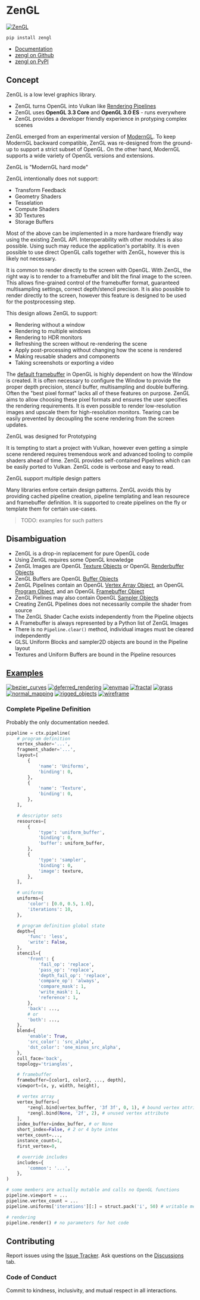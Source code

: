 # ZenGL

[![ZenGL](https://repository-images.githubusercontent.com/420309094/f7c17e13-4d5b-4a38-8b52-ab2dfdacd5a0)](#zengl)

```
pip install zengl
```

- [Documentation](https://zengl.readthedocs.io/)
- [zengl on Github](https://github.com/szabolcsdombi/zengl/)
- [zengl on PyPI](https://pypi.org/project/zengl/)

## Concept

ZenGL is a low level graphics library.

- ZenGL turns OpenGL into Vulkan like [Rendering Pipelines](https://registry.khronos.org/vulkan/specs/1.3-extensions/man/html/VkGraphicsPipelineCreateInfo.html)
- ZenGL uses **OpenGL 3.3 Core** and **OpenGL 3.0 ES** - runs everywhere
- ZenGL provides a developer friendly experience in protyping complex scenes

ZenGL emerged from an experimental version of [ModernGL](https://github.com/moderngl/moderngl).
To keep ModernGL backward compatible, ZenGL was re-designed from the ground-up to support a strict subset of OpenGL.
On the other hand, ModernGL supports a wide variety of OpenGL versions and extensions.

ZenGL is "ModernGL hard mode"

ZenGL intentionally does not support:

- Transform Feedback
- Geometry Shaders
- Tesselation
- Compute Shaders
- 3D Textures
- Storage Buffers

Most of the above can be implemented in a more hardware friendly way using the existing ZenGL API.
Interoperability with other modules is also possible. Using such may reduce the application's portablity.
It is even possible to use direct OpenGL calls together with ZenGL, however this is likely not necessary.

It is common to render directly to the screen with OpenGL.
With ZenGL, the right way is to render to a framebuffer and blit the final image to the screen.
This allows fine-grained control of the framebuffer format, guaranteed multisampling settings, correct depth/stencil precison.
It is also possible to render directly to the screen, however this feature is designed to be used for the postprocessing step.

This design allows ZenGL to support:

- Rendering without a window
- Rendering to multiple windows
- Rendering to HDR monitors
- Refreshing the screen without re-rendering the scene
- Apply post-processing without changing how the scene is rendered
- Making reusable shaders and components
- Taking screenshots or exporting a video

The [default framebuffer](https://www.khronos.org/opengl/wiki/Default_Framebuffer) in OpenGL is highly dependent on how the Window is created.
It is often necessary to configure the Window to provide the proper depth precision, stencil buffer, multisampling and double buffering.
Often the "best pixel format" lacks all of these features on purpose. ZenGL aims to allow choosing these pixel formats and ensures the user specifies the rendering requirements.
It is even possible to render low-resolution images and upscale them for high-resolution monitors.
Tearing can be easily prevented by decoupling the scene rendering from the screen updates.

ZenGL was designed for Prototyping

It is tempting to start a project with Vulkan, however even getting a simple scene rendered requires tremendous work and advanced tooling to compile shaders ahead of time. ZenGL provides self-contained Pipelines which can be easily ported to Vulkan.
ZenGL code is verbose and easy to read.

ZenGL support multiple design patters

Many libraries enfore certain design patterns.
ZenGL avoids this by providing cached pipeline creation, pipeline templating and lean resourece and framebuffer definition.
It is supported to create pipelines on the fly or template them for certain use-cases.

> TODO: examples for such patters

## Disambiguation

- ZenGL is a drop-in replacement for pure OpenGL code
- Using ZenGL requires some OpenGL knowledge
- ZenGL Images are OpenGL [Texture Objects](https://www.khronos.org/opengl/wiki/Texture) or OpenGL [Renderbuffer Objects](https://www.khronos.org/opengl/wiki/Renderbuffer_Object)
- ZenGL Buffers are OpenGL [Buffer Objects](https://www.khronos.org/opengl/wiki/Buffer_Object)
- ZenGL Pipelines contain an OpenGL [Vertex Array Object](https://www.khronos.org/opengl/wiki/Vertex_Specification#Vertex_Array_Object), an OpenGL [Program Object](https://www.khronos.org/opengl/wiki/GLSL_Object#Program_objects), and an OpenGL [Framebuffer Object](https://www.khronos.org/opengl/wiki/Framebuffer)
- ZenGL Pielines may also contain OpenGL [Sampler Objects](https://www.khronos.org/opengl/wiki/Sampler_Object)
- Creating ZenGL Pipelines does not necessarily compile the shader from source
- The ZenGL Shader Cache exists independently from the Pipeline objects
- A Framebuffer is always represented by a Python list of ZenGL Images
- There is no `Pipeline.clear()` method, individual images must be cleared independently
- GLSL Uniform Blocks and sampler2D objects are bound in the Pipeline layout
- Textures and Uniform Buffers are bound in the Pipeline resources

## [Examples](./examples/)

[![bezier_curves](https://user-images.githubusercontent.com/11232402/235417415-f04815bf-3380-45fa-9804-f9f36016f46c.png)](#native-examples)
[![deferred_rendering](https://user-images.githubusercontent.com/11232402/235417431-4dd870ea-1804-4b00-bfd2-49e3ca72e2b1.png)](#native-examples)
[![envmap](https://user-images.githubusercontent.com/11232402/235417438-0cc02333-dd92-47e4-b874-ff1b6dca2086.png)](#native-examples)
[![fractal](https://user-images.githubusercontent.com/11232402/235417445-73efbe67-21ea-4aae-a1ff-6aa4002bf58d.png)](#native-examples)
[![grass](https://user-images.githubusercontent.com/11232402/235417450-3ff0b82d-e097-40cd-947a-58803e464cd3.png)](#native-examples)
[![normal_mapping](https://user-images.githubusercontent.com/11232402/235417454-1d8e4bfb-02ad-42a2-87ba-ce39f47de14d.png)](#native-examples)
[![rigged_objects](https://user-images.githubusercontent.com/11232402/235417459-79483b7f-6581-4788-a662-ef81087334b6.png)](#native-examples)
[![wireframe](https://user-images.githubusercontent.com/11232402/235417465-f3f54a9b-624b-4fa1-88b6-f725ac468e78.png)](#native-examples)

### Complete Pipeline Definition

Probably the only documentation needed.

```py
pipeline = ctx.pipeline(
    # program definition
    vertex_shader='...',
    fragment_shader='...',
    layout=[
        {
            'name': 'Uniforms',
            'binding': 0,
        },
        {
            'name': 'Texture',
            'binding': 0,
        },
    ],

    # descriptor sets
    resources=[
        {
            'type': 'uniform_buffer',
            'binding': 0,
            'buffer': uniform_buffer,
        },
        {
            'type': 'sampler',
            'binding': 0,
            'image': texture,
        },
    ],

    # uniforms
    uniforms={
        'color': [0.0, 0.5, 1.0],
        'iterations': 10,
    },

    # program definition global state
    depth={
        'func': 'less',
        'write': False,
    },
    stencil={
        'front': {
            'fail_op': 'replace',
            'pass_op': 'replace',
            'depth_fail_op': 'replace',
            'compare_op': 'always',
            'compare_mask': 1,
            'write_mask': 1,
            'reference': 1,
        },
        'back': ...,
        # or
        'both': ...,
    },
    blend={
        'enable': True,
        'src_color': 'src_alpha',
        'dst_color': 'one_minus_src_alpha',
    },
    cull_face='back',
    topology='triangles',

    # framebuffer
    framebuffer=[color1, color2, ..., depth],
    viewport=(x, y, width, height),

    # vertex array
    vertex_buffers=[
        *zengl.bind(vertex_buffer, '3f 3f', 0, 1), # bound vertex attributes
        *zengl.bind(None, '2f', 2), # unused vertex attribute
    ],
    index_buffer=index_buffer, # or None
    short_index=False, # 2 or 4 byte intex
    vertex_count=...,
    instance_count=1,
    first_vertex=0,

    # override includes
    includes={
        'common': '...',
    },
)

# some members are actually mutable and calls no OpenGL functions
pipeline.viewport = ...
pipeline.vertex_count = ...
pipeline.uniforms['iterations'][:] = struct.pack('i', 50) # writable memoryview

# rendering
pipeline.render() # no parameters for hot code
```

## Contributing

Report issues using the [Issue Tracker](https://github.com/szabolcsdombi/zengl/issues).
Ask questions on the [Discussions](https://github.com/szabolcsdombi/zengl/discussions) tab.

### Code of Conduct

Commit to kindness, inclusivity, and mutual respect in all interactions.
